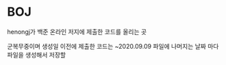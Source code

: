 # BOJ
henongj가 백준 온라인 저지에 제출한 코드를 올리는 곳

군복무중이며 생성일 이전에 제출한 코드는 ~2020.09.09 파일에
나머지는 날짜 마다 파일을 생성해서 저장할 
